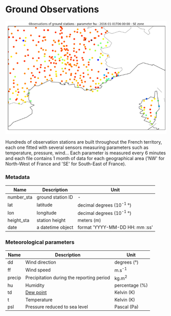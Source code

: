 # Ground Observations

![Masks](../img/GroundStationsObservations.png)


Hundreds of observation stations are built throughout the French territory, each one fitted with several sensors measuring parameters such as temperature, pressure, wind... Each parameter is measured every 6 minutes and each file contains 1 month of data for each geographical area ('NW' for North-West of France and 'SE' for South-East of France). 

### Metadata

| Name | Description | Unit |
| -----| ----------- | ---- |
| number_sta | ground station ID | - |
| lat | latitude | decimal degrees (10<sup>-1</sup> °)|
| lon | longitude | decimal degrees (10<sup>-1</sup> °)|
| height_sta | station height | meters (m) |
| date |  a datetime object | format 'YYYY-MM-DD HH: mm :ss' |

### Meteorological parameters

| Name | Description | Unit |
| -----| ----------- | ---- |
| dd | Wind direction | degrees (°) |
| ff | Wind speed |  m.s<sup>-1</sup>|
| precip | Precipitation during the reporting period | kg.m<sup>2</sup>|
| hu | Humidity | percentage (%) |
| td |  [Dew point](../../glossary/#dew-point) | Kelvin (K) |
| t |  Temperature | Kelvin (K) |
| psl |  Pressure reduced to sea level | Pascal (Pa) |